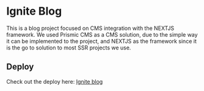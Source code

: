 # Ignite Blog

This is a blog project focused on CMS integration with the NEXTJS framework. We used Prismic CMS as a CMS solution, due to the simple way it can be implemented to the project, and NEXTJS as the framework since it is the go to solution to most SSR projects we use.

## Deploy

Check out the deploy here: [Ignite blog](https://react-ignite-blog.vercel.app/)

